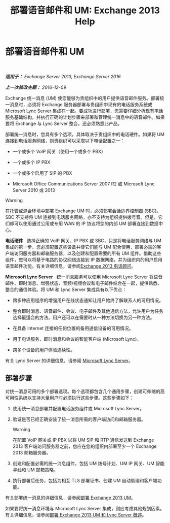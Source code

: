 ﻿---
title: '部署语音邮件和 UM: Exchange 2013 Help'
TOCTitle: 部署语音邮件和 UM
ms:assetid: 3df61b62-a1e4-41fb-969c-319189ae4e42
ms:mtpsurl: https://technet.microsoft.com/zh-cn/library/JJ673519(v=EXCHG.150)
ms:contentKeyID: 50490358
ms.date: 01/11/2018
mtps_version: v=EXCHG.150
ms.translationtype: HT
---

# 部署语音邮件和 UM

 

_**适用于：** Exchange Server 2013, Exchange Server 2016_

_**上一次修改主题：** 2016-12-09_

Exchange 统一消息 (UM) 使您能够为贵组织中的用户提供语音邮件服务。部署统一消息时，必须将 Exchange 服务器部署与贵组织中现有的电话服务系统或 Microsoft Lync Server 集成在一起。要成功进行部署，您需要仔细分析现有电话服务基础结构，并执行正确的计划步骤来部署和管理统一消息中的语音邮件。如果要将 Exchange 与 Lync Server 整合，还必须熟悉此产品。

部署统一消息时，您具有多个选项，具体取决于贵组织中的电话硬件。如果将 UM 连接到电话服务网络，则贵组织可以采取以下电话配置之一：

  - 一个或多个 VoIP 网关（使用一个或多个 PBX）

  - 一个或多个 IP PBX

  - 一个或多个启用了 SIP 的 PBX

  - Microsoft Office Communications Server 2007 R2 或 Microsoft Lync Server 2010 或 2013

> [!WARNING]  
> 在托管或混合环境中部署 Exchange UM 时，必须部署会话边界控制器 (SBC)。SBC 不支持将 UM 连接到电话服务网络，亦不支持为组织提供拨号音。但是，它们却可以使用通过公用或专用 WAN 的 IP 协议将您的内部 UM 部署连接到数据中心。


**电话硬件**   选择正确的 VoIP 网关、IP PBX 或 SBC，只是将电话服务网络与 UM 集成的第一步。您必须配置这些设备并使它们能与 UM 配合使用，部署必需的客户端访问服务器和邮箱服务器，以及创建和配置需要的所有 UM 组件。借助这些组件，您可以将基于电路的协议网络连接到 IP 数据网络，并为组织内的用户启用语音邮件功能。有关详细信息，请参阅[Exchange 2013 电话顾问](https://technet.microsoft.com/zh-cn/library/ee364753(v=exchg.150))。

**Microsoft Lync Server**   统一消息服务可以使用 Microsoft Lync Server 将语音邮件、即时消息、增强状态、音频/视频会议和电子邮件结合在一起，提供熟悉、整合的通信体验。将 UM 和 Lync Server 集成具有以下优点：

  - 跨多种应用程序的增强用户在线状态通知让用户始终了解联系人的可用情况。

  - 整合即时消息、语音邮件、会议、电子邮件及其他通信方法，允许用户为任务选择最适合的方法。用户还可以在需要时从一种方法切换为另一种方法。

  - 在具备 Internet 连接的任何位置的备用通信设备的可用情况。

  - 用于电话服务、即时消息和会议的智能客户端 (Microsoft Lync)。

  - 跨多个设备的用户体验连续性。

有关 Lync Server 的详细信息，请参阅 [Microsoft Lync Server](https://go.microsoft.com/fwlink/p/?linkid=265752)。

## 部署步骤

对统一消息可用的多个部署选项。每个选项都包含几个通用步骤，创建可伸缩的高可用性系统以支持大量用户时必须执行这些步骤。这些步骤如下：

1.  使用统一消息部署并配置电话服务组件或 Microsoft Lync Server。

2.  验证是否已经正确安装了统一消息所需的客户端访问和邮箱服务器。
    
    > [!WARNING]  
    > 在配置 VoIP 网关或 IP PBX 以将 UM SIP 和 RTP 通信发送到 Exchange 2013 客户端访问服务器之前，您应在您的组织内部署至少一个 Exchange 2013 邮箱服务器。


3.  创建和配置必需的统一消息组件，包括 UM 拨号计划、UM IP 网关、UM 智能寻线和 UM 邮箱策略。

4.  执行部署后任务，包括为相互 TLS 部署证书、创建 UM 自动助理和客户端功能。

有关部署统一消息的详细信息，请参阅[部署 Exchange 2013 UM](deploy-exchange-2013-um-exchange-2013-help.md)。

如果要将统一消息环境与 Microsoft Lync Server 集成，则应考虑其他规划因素。有关详细信息，请参阅[部署 Exchange 2013 UM 和 Lync Server 概述](deploying-exchange-2013-um-and-lync-server-overview-exchange-2013-help.md)。

